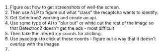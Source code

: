 1) Figure out how to get screenshots of well-the screen.
2) Then use NLP to figure out what "class" the recaptcha wants to identify. 
3) Get Detectron2 working and create an api. 
4) Use some type of AI to "blur out" or white out the rest of the image so that Detectron2 doesn't get the ads - most difficult 
5) Then take the infered x,y coords for clicking. 
6) Use pyautogui to click at those coords - figure out a way that it doesn't overlap with the images
7) 
